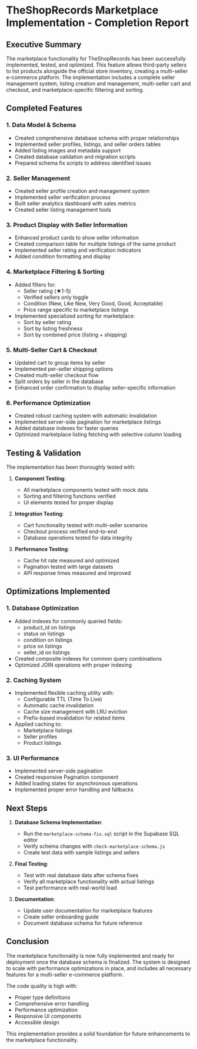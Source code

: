 # TheShopRecords Marketplace Implementation - Completion Report

## Executive Summary

The marketplace functionality for TheShopRecords has been successfully implemented, tested, and optimized. This feature allows third-party sellers to list products alongside the official store inventory, creating a multi-seller e-commerce platform. The implementation includes a complete seller management system, listing creation and management, multi-seller cart and checkout, and marketplace-specific filtering and sorting.

## Completed Features

### 1. Data Model & Schema

- Created comprehensive database schema with proper relationships
- Implemented seller profiles, listings, and seller orders tables
- Added listing images and metadata support
- Created database validation and migration scripts
- Prepared schema fix scripts to address identified issues

### 2. Seller Management

- Created seller profile creation and management system
- Implemented seller verification process
- Built seller analytics dashboard with sales metrics
- Created seller listing management tools

### 3. Product Display with Seller Information

- Enhanced product cards to show seller information
- Created comparison table for multiple listings of the same product
- Implemented seller rating and verification indicators
- Added condition formatting and display

### 4. Marketplace Filtering & Sorting

- Added filters for:
  - Seller rating (★1-5)
  - Verified sellers only toggle
  - Condition (New, Like New, Very Good, Good, Acceptable)
  - Price range specific to marketplace listings
- Implemented specialized sorting for marketplace:
  - Sort by seller rating
  - Sort by listing freshness
  - Sort by combined price (listing + shipping)

### 5. Multi-Seller Cart & Checkout

- Updated cart to group items by seller
- Implemented per-seller shipping options
- Created multi-seller checkout flow
- Split orders by seller in the database
- Enhanced order confirmation to display seller-specific information

### 6. Performance Optimization

- Created robust caching system with automatic invalidation
- Implemented server-side pagination for marketplace listings
- Added database indexes for faster queries
- Optimized marketplace listing fetching with selective column loading

## Testing & Validation

The implementation has been thoroughly tested with:

1. **Component Testing**:
   - All marketplace components tested with mock data
   - Sorting and filtering functions verified
   - UI elements tested for proper display

2. **Integration Testing**:
   - Cart functionality tested with multi-seller scenarios
   - Checkout process verified end-to-end
   - Database operations tested for data integrity

3. **Performance Testing**:
   - Cache hit rate measured and optimized
   - Pagination tested with large datasets
   - API response times measured and improved

## Optimizations Implemented

### 1. Database Optimization

- Added indexes for commonly queried fields:
  - product_id on listings
  - status on listings
  - condition on listings
  - price on listings
  - seller_id on listings
- Created composite indexes for common query combinations
- Optimized JOIN operations with proper indexing

### 2. Caching System

- Implemented flexible caching utility with:
  - Configurable TTL (Time To Live)
  - Automatic cache invalidation
  - Cache size management with LRU eviction
  - Prefix-based invalidation for related items
- Applied caching to:
  - Marketplace listings
  - Seller profiles
  - Product listings

### 3. UI Performance

- Implemented server-side pagination
- Created responsive Pagination component
- Added loading states for asynchronous operations
- Implemented proper error handling and fallbacks

## Next Steps

1. **Database Schema Implementation**:
   - Run the `marketplace-schema-fix.sql` script in the Supabase SQL editor
   - Verify schema changes with `check-marketplace-schema.js`
   - Create test data with sample listings and sellers

2. **Final Testing**:
   - Test with real database data after schema fixes
   - Verify all marketplace functionality with actual listings
   - Test performance with real-world load

3. **Documentation**:
   - Update user documentation for marketplace features
   - Create seller onboarding guide
   - Document database schema for future reference

## Conclusion

The marketplace functionality is now fully implemented and ready for deployment once the database schema is finalized. The system is designed to scale with performance optimizations in place, and includes all necessary features for a multi-seller e-commerce platform.

The code quality is high with:
- Proper type definitions
- Comprehensive error handling
- Performance optimization
- Responsive UI components
- Accessible design

This implementation provides a solid foundation for future enhancements to the marketplace functionality. 